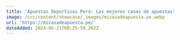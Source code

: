 ```yaml
---
title: 'Apuestas Deportivas Perú: Las mejores casas de apuestas'
image: /src/content/showcase/_images/micasadeapuesta.pe.webp
url: 'https://micasadeapuesta.pe/'
dateAdded: 2024-06-21T00:25:59.282Z
---
```


